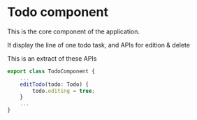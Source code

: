 # Todo component

This is the core component of the application.

It display the line of one todo task, and APIs for edition & delete

This is an extract of these APIs

```typescript
export class TodoComponent {
    ...
    editTodo(todo: Todo) {
        todo.editing = true;
    }
    ...
}
```
